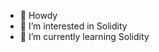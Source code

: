 - 👋 Howdy
- 👀 I’m interested in Solidity
- 🌱 I’m currently learning Solidity


<!---
ateThousands/ateThousands is a ✨ special ✨ repository because its `README.md` (this file) appears on your GitHub profile.
You can click the Preview link to take a look at your changes.
--->
